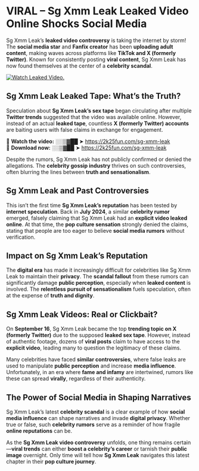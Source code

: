 # VIRAL – Sg Xmm Leak Leaked Video Online Shocks Social Media 

Sg Xmm Leak’s **leaked video controversy** is taking the internet by storm! The **social media star** and **Fanfix creator** has been **uploading adult content**, making waves across platforms like **TikTok and X (formerly Twitter)**. Known for consistently posting **viral content**, Sg Xmm Leak has now found themselves at the center of a **celebrity scandal**.  

[![Watch Leaked Video.](https://miro.medium.com/v2/resize:fit:828/format:webp/1*cilzJN44JGOrTw9NJCrNHA.gif "Watch Leaked Video")](https://2k25fun.com/sg-xmm-leak)

## **Sg Xmm Leak Leaked Tape: What’s the Truth?**  
Speculation about **Sg Xmm Leak’s sex tape** began circulating after multiple **Twitter trends** suggested that the video was available online. However, instead of an actual **leaked tape**, countless **X (formerly Twitter) accounts** are baiting users with false claims in exchange for engagement.  

🔹 **Watch the video:** ░░▒▓██ ➤ https://2k25fun.com/sg-xmm-leak  
🔹 **Download now:** ░░▒▓██ ➤ https://2k25fun.com/sg-xmm-leak  

Despite the rumors, Sg Xmm Leak has not publicly confirmed or denied the allegations. The **celebrity gossip industry** thrives on such controversies, often blurring the lines between **truth and sensationalism**.  

## **Sg Xmm Leak and Past Controversies**  
This isn’t the first time **Sg Xmm Leak’s reputation** has been tested by **internet speculation**. Back in **July 2024**, a similar **celebrity rumor** emerged, falsely claiming that Sg Xmm Leak had an **explicit video leaked online**. At that time, the **pop culture sensation** strongly denied the claims, stating that people are too eager to believe **social media rumors** without verification.  

## **Impact on Sg Xmm Leak’s Reputation**  
The **digital era** has made it increasingly difficult for celebrities like Sg Xmm Leak to maintain their **privacy**. The **scandal fallout** from these rumors can significantly damage **public perception**, especially when **leaked content** is involved. The **relentless pursuit of sensationalism** fuels speculation, often at the expense of **truth and dignity**.  

## **Sg Xmm Leak Videos: Real or Clickbait?**  
On **September 16**, Sg Xmm Leak became the top **trending topic on X (formerly Twitter)** due to the supposed **leaked sex tape**. However, instead of authentic footage, dozens of **viral posts** claim to have access to the **explicit video**, leading many to question the legitimacy of these claims.  

Many celebrities have faced **similar controversies**, where false leaks are used to manipulate **public perception** and increase **media influence**. Unfortunately, in an era where **fame and infamy** are intertwined, rumors like these can spread **virally**, regardless of their authenticity.  

## **The Power of Social Media in Shaping Narratives**  
Sg Xmm Leak’s latest **celebrity scandal** is a clear example of how **social media influence** can shape narratives and invade **digital privacy**. Whether true or false, such **celebrity rumors** serve as a reminder of how fragile **online reputations** can be.  

As the **Sg Xmm Leak video controversy** unfolds, one thing remains certain—**viral trends** can either **boost a celebrity’s career** or tarnish their **public image** overnight. Only time will tell how **Sg Xmm Leak** navigates this latest chapter in their **pop culture journey**. 